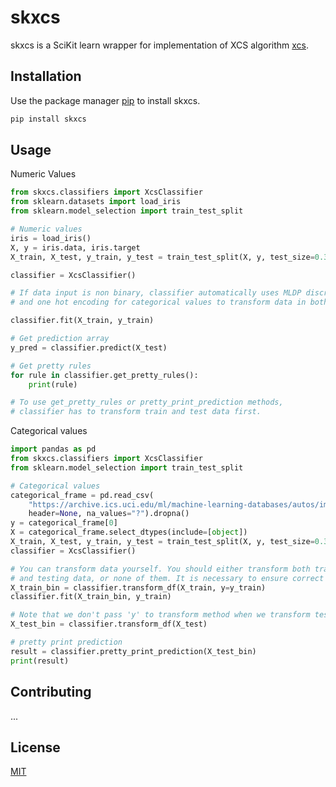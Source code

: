 # skxcs

skxcs is a SciKit learn wrapper for implementation of XCS algorithm [xcs](https://github.com/hosford42/xcs). 

## Installation

Use the package manager [pip](https://pip.pypa.io/en/stable/) to install skxcs.

```bash
pip install skxcs
```

## Usage

Numeric Values

```python
from skxcs.classifiers import XcsClassifier
from sklearn.datasets import load_iris
from sklearn.model_selection import train_test_split

# Numeric values
iris = load_iris()
X, y = iris.data, iris.target
X_train, X_test, y_train, y_test = train_test_split(X, y, test_size=0.33)

classifier = XcsClassifier()

# If data input is non binary, classifier automatically uses MLDP discretizer for numeric values
# and one hot encoding for categorical values to transform data in both fit and predict methods.

classifier.fit(X_train, y_train)

# Get prediction array
y_pred = classifier.predict(X_test)

# Get pretty rules
for rule in classifier.get_pretty_rules():
    print(rule)

# To use get_pretty_rules or pretty_print_prediction methods,
# classifier has to transform train and test data first.

```

Categorical values

```python
import pandas as pd
from skxcs.classifiers import XcsClassifier
from sklearn.model_selection import train_test_split

# Categorical values
categorical_frame = pd.read_csv(
    "https://archive.ics.uci.edu/ml/machine-learning-databases/autos/imports-85.data",
    header=None, na_values="?").dropna()
y = categorical_frame[0]
X = categorical_frame.select_dtypes(include=[object])
X_train, X_test, y_train, y_test = train_test_split(X, y, test_size=0.33)
classifier = XcsClassifier()

# You can transform data yourself. You should either transform both training
# and testing data, or none of them. It is necessary to ensure correct values are passed to classifier.
X_train_bin = classifier.transform_df(X_train, y=y_train)
classifier.fit(X_train_bin, y_train)

# Note that we don't pass 'y' to transform method when we transform test data
X_test_bin = classifier.transform_df(X_test)

# pretty print prediction
result = classifier.pretty_print_prediction(X_test_bin)
print(result)
```

## Contributing
...

## License
[MIT](https://choosealicense.com/licenses/mit/)